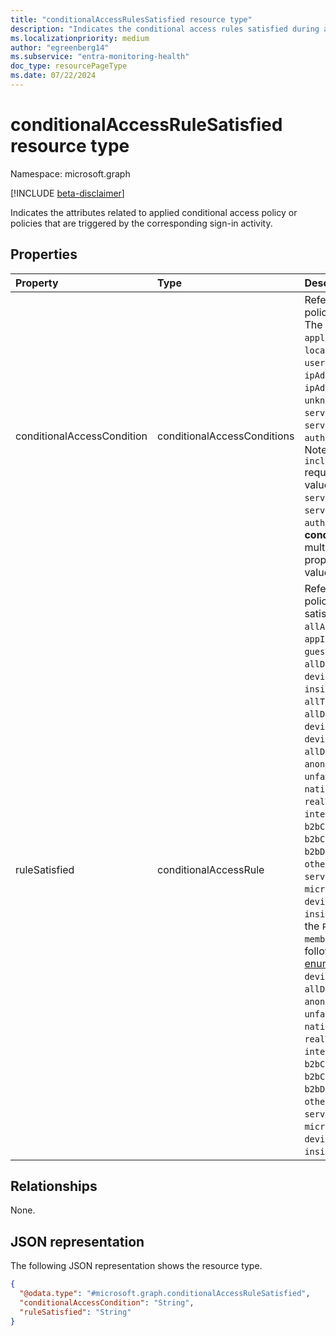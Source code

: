 ```yaml
---
title: "conditionalAccessRulesSatisfied resource type"
description: "Indicates the conditional access rules satisfied during an authentication event."
ms.localizationpriority: medium
author: "egreenberg14"
ms.subservice: "entra-monitoring-health"
doc_type: resourcePageType
ms.date: 07/22/2024
---
```


# conditionalAccessRuleSatisfied resource type

Namespace: microsoft.graph

[!INCLUDE [beta-disclaimer](../../includes/beta-disclaimer.md)]

Indicates the attributes related to applied conditional access policy or policies that are triggered by the corresponding sign-in activity.

## Properties

| Property   | Type    |Description|
|:---------------|:--------|:----------|
|conditionalAccessCondition|conditionalAccessConditions|Refers to the conditional access policy conditions that are satisfied. The possible values are: `none`, `application`, `users`, `devicePlatform`, `location`, `clientType`, `signInRisk`, `userRisk`, `time`, `deviceState`, `client`, `ipAddressSeenByAzureAD`, `ipAddressSeenByResourceProvider`, `unknownFutureValue`, `servicePrincipals`, `servicePrincipalRisk`, `authenticationFlows`, `insiderRisk`. Note that you must use the `Prefer: include-unknown-enum-members` request header to get the following values in this [evolvable enum](/graph/best-practices-concept#handling-future-members-in-evolvable-enumerations): `servicePrincipals`, `servicePrincipalRisk`, `authenticationFlows`, `insiderRisk`. **conditionalAccessConditions** is a multi-valued enumeration and the property can contain multiple values in a comma-separated list.|
|ruleSatisfied|conditionalAccessRule|Refers to the conditional access policy conditions that were satisfied. The possible values are: `allApps`, `firstPartyApps`, `office365`, `appId`, `acr`, `appFilter`, `allUsers`, `guest`, `groupId`, `roleId`, `userId`, `allDevicePlatforms`, `devicePlatform`, `allLocations`, `insideCorpnet`, `allTrustedLocations`, `locationId`, `allDevices`, `deviceFilter`, `deviceState`, `unknownFutureValue`, `deviceFilterIncludeRuleNotMatched`, `allDeviceStates`, `anonymizedIPAddress`, `unfamiliarFeatures`, `nationStateIPAddress`, `realTimeThreatIntelligence`, `internalGuest`, `b2bCollaborationGuest`, `b2bCollaborationMember`, `b2bDirectConnectUser`, `otherExternalUser`, `serviceProvider`, `microsoftAdminPortals`, `deviceCodeFlow`, `accountTransfer`, `insiderRisk`. Note that you must use the `Prefer: include-unknown-enum-members` request header to get the following values in this [evolvable enum](/graph/best-practices-concept#handling-future-members-in-evolvable-enumerations): `deviceFilterIncludeRuleNotMatched`, `allDeviceStates`, `anonymizedIPAddress`, `unfamiliarFeatures`, `nationStateIPAddress`, `realTimeThreatIntelligence`, `internalGuest`, `b2bCollaborationGuest`, `b2bCollaborationMember`, `b2bDirectConnectUser`, `otherExternalUser`, `serviceProvider`, `microsoftAdminPortals`, `deviceCodeFlow`, `accountTransfer`, `insiderRisk`.|


## Relationships
None.

## JSON representation

The following JSON representation shows the resource type.
<!-- {
  "blockType": "resource",
  "@odata.type": "microsoft.graph.conditionalAccessRuleSatisfied"
}
-->
``` json
{
  "@odata.type": "#microsoft.graph.conditionalAccessRuleSatisfied",
  "conditionalAccessCondition": "String",
  "ruleSatisfied": "String"
}
```
